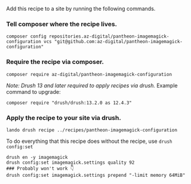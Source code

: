 Add this recipe to a site by running the following commands.

### Tell composer where the recipe lives.
```
composer config repositories.az-digital/pantheon-imagemagick-configuration vcs "git@github.com:az-digital/pantheon-imagemagick-configuration"
```
### Require the recipe via composer.
```
composer require az-digital/pantheon-imagemagick-configuration
```
_Note: Drush 13 and later required to apply recipes via drush._
Example command to upgrade: 
```
composer require "drush/drush:13.2.0 as 12.4.3"  
```

### Apply the recipe to your site via drush.
```
lando drush recipe ../recipes/pantheon-imagemagick-configuration
```


To do everything that this recipe does without the recipe, use `drush config:set`
```
drush en -y imagemagick
drush config:set imagemagick.settings quality 92
### Probably won't work 👇
drush config:set imagemagick.settings prepend "-limit memory 64MiB"
```
